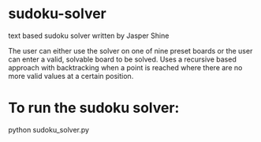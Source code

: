 # sudoku-solver
text based sudoku solver written by Jasper Shine

The user can either use the solver on one of nine preset boards or the user can enter a valid, solvable board to be solved.
Uses a recursive based approach with backtracking when a point is reached where there are no more valid values at a certain position.

# To run the sudoku solver:
python sudoku_solver.py
